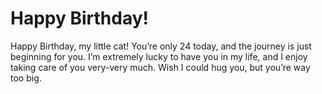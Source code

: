 # Happy Birthday!

Happy Birthday, my little cat!  You’re only 24 today, and the journey is just beginning for you.  I’m extremely lucky to have you in my life, and I enjoy taking care of you very-very much.  Wish I could hug you, but you’re way too big.

